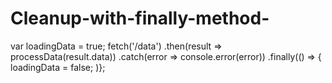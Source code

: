 # Cleanup-with-finally-method-

var loadingData = true;
fetch('/data')
 .then(result => processData(result.data))
 .catch(error => console.error(error))
 .finally(() => {
 loadingData = false;
)};
